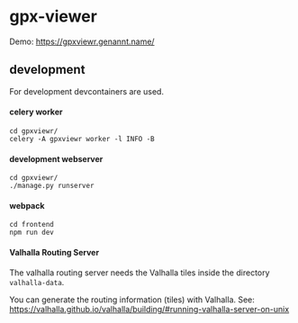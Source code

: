 # gpx-viewer


Demo: https://gpxviewr.genannt.name/


## development

For development devcontainers are used.

#### celery worker

```
cd gpxviewr/
celery -A gpxviewr worker -l INFO -B
```

#### development webserver

```
cd gpxviewr/
./manage.py runserver
```

#### webpack

```
cd frontend
npm run dev
```

#### Valhalla Routing Server

The valhalla routing server needs the Valhalla tiles inside the directory `valhalla-data`.

You can generate the routing information (tiles) with Valhalla.
See: https://valhalla.github.io/valhalla/building/#running-valhalla-server-on-unix
